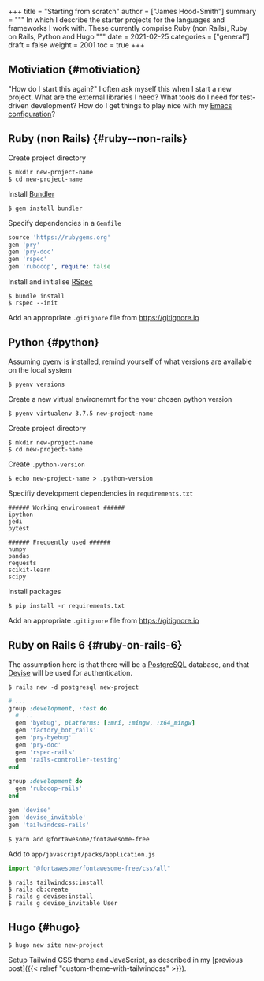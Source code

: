 +++
title = "Starting from scratch"
author = ["James Hood-Smith"]
summary = """
  In which I describe the starter projects for the languages and frameworks I work
  with. These currently comprise Ruby (non Rails), Ruby on Rails, Python and Hugo
  """
date = 2021-02-25
categories = ["general"]
draft = false
weight = 2001
toc = true
+++

## Motiviation {#motiviation}

"How do I start this again?" I often ask myself this when I start a new project.
What are the external libraries I need? What tools do I need for test-driven
development? How do I get things to play nice with my [Emacs configuration](https://github.com/jhoodsmith/.emacs.d)?


## Ruby (non Rails) {#ruby--non-rails}

Create project directory

```shell
$ mkdir new-project-name
$ cd new-project-name
```

Install [Bundler](https://bundler.io)

```shell
$ gem install bundler
```

Specify dependencies in a `Gemfile`

```ruby
source 'https://rubygems.org'
gem 'pry'
gem 'pry-doc'
gem 'rspec'
gem 'rubocop', require: false
```

Install and initialise [RSpec](https://rspec.info)

```shell
$ bundle install
$ rspec --init
```

Add an appropriate `.gitignore` file from <https://gitignore.io>


## Python {#python}

Assuming [pyenv](https://github.com/pyenv/pyenv) is installed, remind yourself of what versions are available on the local system

```shell
$ pyenv versions
```

Create a new virtual environemnt for the your chosen python version

```shell
$ pyenv virtualenv 3.7.5 new-project-name
```

Create project directory

```shell
$ mkdir new-project-name
$ cd new-project-name
```

Create `.python-version`

```shell
$ echo new-project-name > .python-version
```

Specifiy development dependencies in `requirements.txt`

```text
###### Working environment ######
ipython
jedi
pytest

###### Frequently used ######
numpy
pandas
requests
scikit-learn
scipy
```

Install packages

```shell
$ pip install -r requirements.txt
```

Add an appropriate `.gitignore` file from <https://gitignore.io>


## Ruby on Rails 6 {#ruby-on-rails-6}

The assumption here is that there will be a [PostgreSQL](https://www.postgresql.org) database, and that [Devise](https://github.com/heartcombo/devise)
will be used for authentication.

```shell
$ rails new -d postgresql new-project
```

```ruby
# ...
group :development, :test do
  # ...
  gem 'byebug', platforms: [:mri, :mingw, :x64_mingw]
  gem 'factory_bot_rails'
  gem 'pry-byebug'
  gem 'pry-doc'
  gem 'rspec-rails'
  gem 'rails-controller-testing'
end

group :development do
  gem 'rubocop-rails'
end

gem 'devise'
gem 'devise_invitable'
gem 'tailwindcss-rails'
```

```shell
$ yarn add @fortawesome/fontawesome-free
```

Add to `app/javascript/packs/application.js`

```js
import "@fortawesome/fontawesome-free/css/all"
```

```shell
$ rails tailwindcss:install
$ rails db:create
$ rails g devise:install
$ rails g devise_invitable User
```


## Hugo {#hugo}

```shell
$ hugo new site new-project
```

Setup Tailwind CSS theme and JavaScript, as described in my [previous post]({{< relref "custom-theme-with-tailwindcss" >}}).
